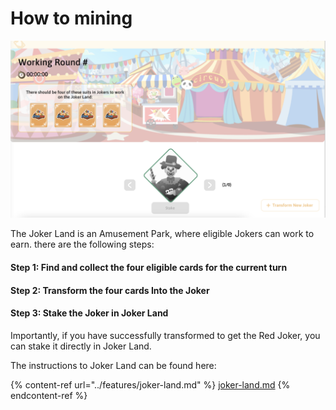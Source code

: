 # How to mining

![​Joker Land](../.gitbook/assets/12.png)

The Joker Land is an Amusement Park, where eligible Jokers can work to earn. there are the following steps:

#### Step 1: Find and collect the four eligible cards for the current turn&#x20;

#### Step 2: Transform the four cards Into the Joker​&#x20;

#### Step 3: Stake the Joker in Joker Land

Importantly, if you have successfully transformed to get the Red Joker, you can stake it directly in Joker Land.

The instructions to Joker Land can be found here:

{% content-ref url="../features/joker-land.md" %}
[joker-land.md](../features/joker-land.md)
{% endcontent-ref %}
